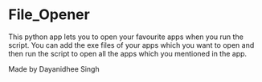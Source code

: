 # File_Opener
This python app lets you to open your favourite apps when you run the script.
You can add the exe files of your apps which you want to open and then run the script to open all the apps 
which you mentioned in the app.

Made by Dayanidhee Singh
